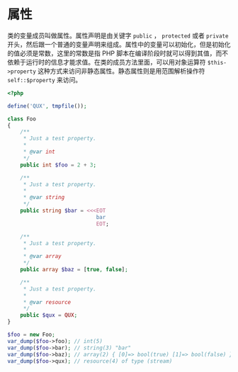 # 属性

类的变量成员叫做属性。属性声明是由关键字 `public` ， `protected` 或者 `private` 开头，然后跟一个普通的变量声明来组成。属性中的变量可以初始化，但是初始化的值必须是常数，这里的常数是指 PHP 脚本在编译阶段时就可以得到其值，而不依赖于运行时的信息才能求值。在类的成员方法里面，可以用对象运算符 `$this->property` 这种方式来访问非静态属性。静态属性则是用范围解析操作符 `self::$property` 来访问。

```php
<?php

define('QUX', tmpfile());

class Foo
{
    /**
     * Just a test property.
     *
     * @var int
     */
    public int $foo = 2 + 3;

    /**
     * Just a test property.
     *
     * @var string
     */
    public string $bar = <<<EOT
                            bar
                            EOT;

    /**
     * Just a test property.
     *
     * @var array
     */
    public array $baz = [true, false];

    /**
     * Just a test property.
     *
     * @var resource
     */
    public $qux = QUX;
}

$foo = new Foo;
var_dump($foo->foo); // int(5)
var_dump($foo->bar); // string(3) "bar"
var_dump($foo->baz); // array(2) { [0]=> bool(true) [1]=> bool(false) }
var_dump($foo->qux); // resource(4) of type (stream)

```

